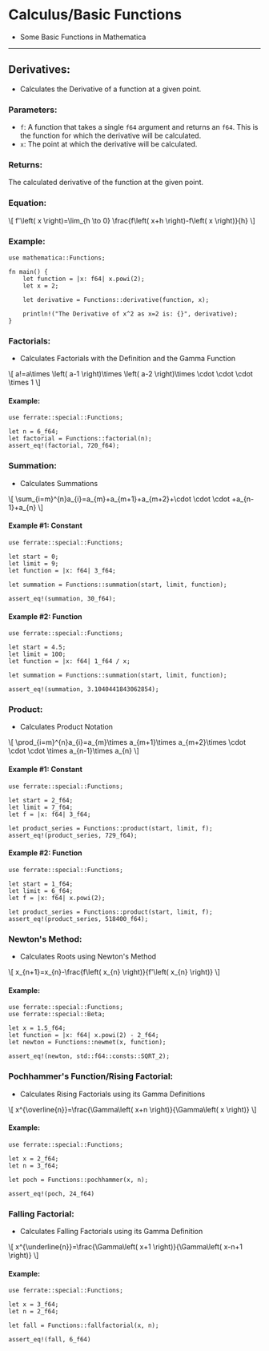 # Calculus/Basic Functions

- Some Basic Functions in Mathematica

***

## Derivatives:

- Calculates the Derivative of a function at a given point.

### Parameters:

- `f`: A function that takes a single `f64` argument and returns an `f64`. This is the function for which the derivative will be calculated.
- `x`: The point at which the derivative will be calculated.

### Returns:

The calculated derivative of the function at the given point.

### Equation:

\\[ f'\left( x \right)=\lim_{h \to 0} \frac{f\left( x+h \right)-f\left( x \right)}{h} \\]

### Example:

```,norun,rust                                                 
use mathematica::Functions;

fn main() {
    let function = |x: f64| x.powi(2);
    let x = 2;

    let derivative = Functions::derivative(function, x);

    println!("The Derivative of x^2 as x=2 is: {}", derivative);
}                     
```

### Factorials:

- Calculates Factorials with the Definition and the Gamma Function

\\[ a!=a\times \left( a-1 \right)\times \left( a-2 \right)\times \cdot \cdot \cdot \times 1 \\]

#### Example:

```,norun,rust                                     
use ferrate::special::Functions;        
                                        
let n = 6_f64;                          
let factorial = Functions::factorial(n);
assert_eq!(factorial, 720_f64);         
```                                     

### Summation:

- Calculates Summations

\\[ \sum_{i=m}^{n}a_{i}=a_{m}+a_{m+1}+a_{m+2}+\cdot \cdot \cdot +a_{n-1}+a_{n} \\]

#### Example #1: Constant

```,norun,rust                                                          
use ferrate::special::Functions;                             
                                                             
let start = 0;                                               
let limit = 9;                                               
let function = |x: f64| 3_f64;                               
                                                             
let summation = Functions::summation(start, limit, function);
                                                             
assert_eq!(summation, 30_f64);                               
```         

#### Example #2: Function

```,norun,rust                                                          
use ferrate::special::Functions;                             
                                                             
let start = 4.5;                                             
let limit = 100;                                             
let function = |x: f64| 1_f64 / x;                           
                                                             
let summation = Functions::summation(start, limit, function);
                                                             
assert_eq!(summation, 3.1040441843062854);                   
```      

### Product:

- Calculates Product Notation

\\[ \prod_{i=m}^{n}a_{i}=a_{m}\times a_{m+1}\times a_{m+2}\times \cdot \cdot \cdot \times a_{n-1}\times a_{n} \\]

#### Example #1: Constant

```,norun,rust                                                          
use ferrate::special::Functions;                             
                                                             
let start = 2_f64;                                           
let limit = 7_f64;                                           
let f = |x: f64| 3_f64;                                      
                                                             
let product_series = Functions::product(start, limit, f);    
assert_eq!(product_series, 729_f64);                         
```                                                           

#### Example #2: Function

```,norun,rust                                                          
use ferrate::special::Functions;                             
                                                             
let start = 1_f64;                                           
let limit = 6_f64;                                           
let f = |x: f64| x.powi(2);                                  
                                                             
let product_series = Functions::product(start, limit, f);    
assert_eq!(product_series, 518400_f64);                      
```    

### Newton's Method:

- Calculates Roots using Newton's Method

\\[ x_{n+1}=x_{n}-\frac{f\left( x_{n} \right)}{f'\left( x_{n} \right)} \\]

#### Example:

```,norun,rust                                          
use ferrate::special::Functions;             
use ferrate::special::Beta;                  
                                             
let x = 1.5_f64;                             
let function = |x: f64| x.powi(2) - 2_f64;   
let newton = Functions::newmet(x, function); 
                                             
assert_eq!(newton, std::f64::consts::SQRT_2);
```       

### Pochhammer's Function/Rising Factorial:

- Calculates Rising Factorials using its Gamma Definitions

\\[ x^{\overline{n}}=\frac{\Gamma\left( x+n \right)}{\Gamma\left( x \right)} \\]

#### Example:

```,norun,rust                                    
use ferrate::special::Functions;       
                                       
let x = 2_f64;                         
let n = 3_f64;                         
                                       
let poch = Functions::pochhammer(x, n);
                                       
assert_eq!(poch, 24_f64)               
```      

### Falling Factorial:

- Calculates Falling Factorials using its Gamma Definition

\\[ x^{\underline{n}}=\frac{\Gamma\left( x+1 \right)}{\Gamma\left( x-n+1 \right)} \\]

#### Example:

```,norun,rust                                       
use ferrate::special::Functions;          
                                          
let x = 3_f64;                            
let n = 2_f64;                            
                                          
let fall = Functions::fallfactorial(x, n);
                                          
assert_eq!(fall, 6_f64)                   
```                                       